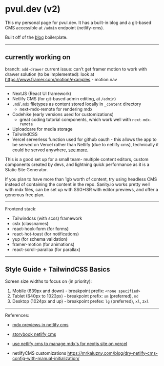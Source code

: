 # pvul.dev (v2)

This my personal page for pvul.dev. It has a built-in blog and a git-based CMS accessible at `/admin` endpoint (netlify-cms).

Built off of the [blog](https://github.com/pvul/blog) boilerplate.

---

## currently working on

branch: `add-drawer`
current issue: can't get framer motion to work with drawer
solution (to be implemented): look at https://www.framer.com/motion/examples - motion.nav

---

- NextJS (React UI framework)
- Netlify CMS (for git-based admin editing, at `/admin`)
- `.md`/`.mdx` filetypes as content stored locally in `_content` directory
  - next-mdx-remote for rendering mdx
- Codehike (early versions used for customizations)
  - great coding tutorial components, which work well with `next-mdx-remote`
- Uploadcare for media storage
- TailwindCSS
- Vercel serverless function used for github oauth - this allows the app to be served on Vercel rather than Netlify (due to netlify cms), technically it could be served anywhere, [see more](https://www.netlifycms.org/docs/external-oauth-clients/).

This is a good set up for a small team- multiple content editors, custom components created by devs, and lightning quick performance as it is a Static Site Generator.

If you plan to have more than 1gb worth of content, try using headless CMS instead of containing the content in the repo. Sanity.io works pretty well with mdx files, can be set up with SSG+ISR with editor previews, and offer a generous free plan.

---

Frontend stack:

- Tailwindcss (with scss) framework
- cslx (classnames)
- react-hook-form (for forms)
- react-hot-toast (for notifications)
- yup (for schema validation)
- framer-motion (for animations)
- react-scroll-parallax (for parallax)

---

## Style Guide + TailwindCSS Basics

Screen size widths to focus on (in priority):

1. Mobile (639px and down) - breakpoint prefix: `<none specified>`
2. Tablet (640px to 1023px) - breakpoint prefix: `sm` (preferred), `md`
3. Desktop (1024px and up) - breakpoint prefex: `lg` (preferred), `xl`, `2xl`

---

References:

- [mdx previews in netlify cms](https://zslabs.com/articles/mdx-previews-in-netlify-cms)
- [storybook netlify cms](https://storybook.js.org/blog/storybook-netlify-cms/)
- [use netlify cms to manage mdx's for nextjs site on vercel](https://anaecha.com/blog/use-netlify-cms-mdx-nextjs-vercel)

- netlifyCMS customizations https://mrkaluzny.com/blog/dry-netlify-cms-config-with-manual-initialization/
